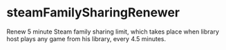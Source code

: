 # steamFamilySharingRenewer
Renew 5 minute Steam family sharing limit, which takes place when library host plays any game from his library, every 4.5 minutes.
